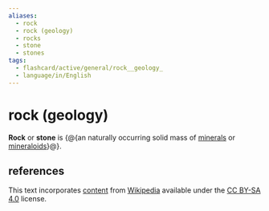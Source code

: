 ```yaml
---
aliases:
  - rock
  - rock (geology)
  - rocks
  - stone
  - stones
tags:
  - flashcard/active/general/rock__geology_
  - language/in/English
---
```


# rock (geology)

__Rock__ or __stone__ is {@{an naturally occurring solid mass of [minerals](mineral.md) or [mineraloids](mineraloid.md)}@}.

## references

This text incorporates [content](https://en.wikipedia.org/wiki/rock_(geology)) from [Wikipedia](Wikipedia.md) available under the [CC BY-SA 4.0](https://creativecommons.org/licenses/by-sa/4.0/) license.
